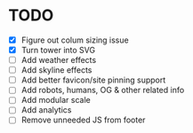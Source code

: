 # TODO

- [x] Figure out colum sizing issue
- [x] Turn tower into SVG
- [ ] Add weather effects
- [ ] Add skyline effects
- [ ] Add better favicon/site pinning support
- [ ] Add robots, humans, OG & other related info
- [ ] Add modular scale
- [ ] Add analytics
- [ ] Remove unneeded JS from footer
